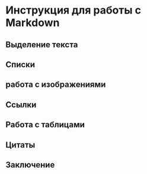 # Инструкция для работы с Markdown

## Выделение текста

##  Списки

## работа с изображениями

## Ссылки

## Работа с таблицами

## Цитаты

## Заключение